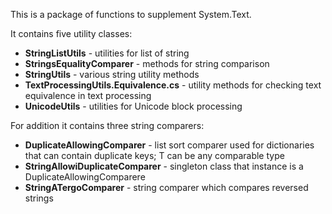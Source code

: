 This is a package of functions to supplement System.Text.

It contains five utility classes:
* **StringListUtils** - utilities for list of string
* **StringsEqualityComparer** - methods for string comparison
* **StringUtils** - various string utility methods
* **TextProcessingUtils.Equivalence.cs** - utility methods for checking text equivalence in text processing
* **UnicodeUtils** - utilities for Unicode block processing

For addition it contains three string comparers:
* **DuplicateAllowingComparer<T>** - list sort comparer used for dictionaries that can contain duplicate keys; T can be any comparable type
* **StringAllowiDuplicateComparer** - singleton class that instance is a DuplicateAllowingComparere<string>
* **StringATergoComparer** - string comparer which compares reversed strings